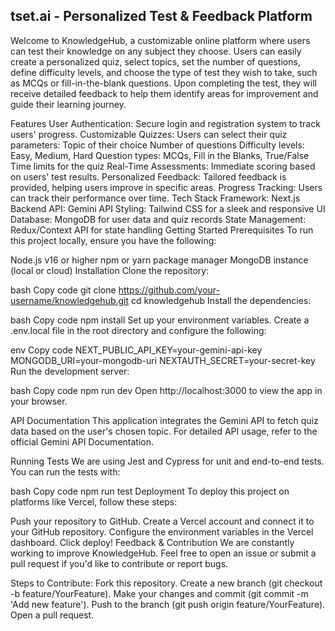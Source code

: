 ## tset.ai - Personalized Test & Feedback Platform
Welcome to KnowledgeHub, a customizable online platform where users can test their knowledge on any subject they choose. Users can easily create a personalized quiz, select topics, set the number of questions, define difficulty levels, and choose the type of test they wish to take, such as MCQs or fill-in-the-blank questions. Upon completing the test, they will receive detailed feedback to help them identify areas for improvement and guide their learning journey.

Features
User Authentication: Secure login and registration system to track users' progress.
Customizable Quizzes: Users can select their quiz parameters:
Topic of their choice
Number of questions
Difficulty levels: Easy, Medium, Hard
Question types: MCQs, Fill in the Blanks, True/False
Time limits for the quiz
Real-Time Assessments: Immediate scoring based on users' test results.
Personalized Feedback: Tailored feedback is provided, helping users improve in specific areas.
Progress Tracking: Users can track their performance over time.
Tech Stack
Framework: Next.js
Backend API: Gemini API
Styling: Tailwind CSS for a sleek and responsive UI
Database: MongoDB for user data and quiz records
State Management: Redux/Context API for state handling
Getting Started
Prerequisites
To run this project locally, ensure you have the following:

Node.js v16 or higher
npm or yarn package manager
MongoDB instance (local or cloud)
Installation
Clone the repository:

bash
Copy code
git clone https://github.com/your-username/knowledgehub.git
cd knowledgehub
Install the dependencies:

bash
Copy code
npm install
Set up your environment variables. Create a .env.local file in the root directory and configure the following:

env
Copy code
NEXT_PUBLIC_API_KEY=your-gemini-api-key
MONGODB_URI=your-mongodb-uri
NEXTAUTH_SECRET=your-secret-key
Run the development server:

bash
Copy code
npm run dev
Open http://localhost:3000 to view the app in your browser.

API Documentation
This application integrates the Gemini API to fetch quiz data based on the user's chosen topic. For detailed API usage, refer to the official Gemini API Documentation.

Running Tests
We are using Jest and Cypress for unit and end-to-end tests. You can run the tests with:

bash
Copy code
npm run test
Deployment
To deploy this project on platforms like Vercel, follow these steps:

Push your repository to GitHub.
Create a Vercel account and connect it to your GitHub repository.
Configure the environment variables in the Vercel dashboard.
Click deploy!
Feedback & Contribution
We are constantly working to improve KnowledgeHub. Feel free to open an issue or submit a pull request if you'd like to contribute or report bugs.

Steps to Contribute:
Fork this repository.
Create a new branch (git checkout -b feature/YourFeature).
Make your changes and commit (git commit -m 'Add new feature').
Push to the branch (git push origin feature/YourFeature).
Open a pull request.
